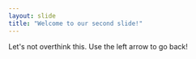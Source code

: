 ```yaml
---
layout: slide
title: "Welcome to our second slide!"
---
```

Let's not overthink this.
Use the left arrow to go back!
